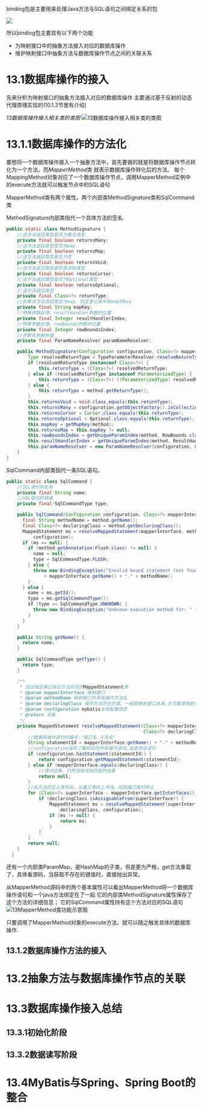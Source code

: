 binding包是主要用来处理Java方法与SQL语句之间绑定关系的包

![](img/13/13bing包主要工作内容示意.png)

所以binding包主要具有以下两个功能
* 为映射接口中的抽象方法接入对应的数据库操作
* 维护映射接口中抽象方法与数据库操作节点之间的关联关系


# 13.1数据库操作的接入
先来分析为映射接口的抽象方法接入对应的数据库操作
主要通过基于反射的动态代理原理实现的(10.1.3节里有介绍)

*13数据库操作接入相关类的类图*
![13数据库操作接入相关类的类图](img/13/13数据库操作接入相关类的类图.png)

# 13.1.1数据库操作的方法化
要想将一个数据库操作接入一个抽象方法中，首先要做的就是将数据库操作节点转化为一个方法，而*MapperMethod*类
就表示数据库操作转化后的方法。
每个MappingMethod对象对应了一个数据库操作节点，调用MapperMethod实例中的execute方法就可以触发节点中的SQL语句

MapperMethod类有两个属性，两个内部类MethodSignature类和SqlCommand类

MethodSignature内部类指代一个具体方法的签名.
```java
public static class MethodSignature {
    //该方法返回类型是否为集合类型
    private final boolean returnsMany;
    //该方法返回类型是否为map
    private final boolean returnsMap;
    //该方法返回类型是否为空
    private final boolean returnsVoid;
    //该方法返回类型是否是游标类型
    private final boolean returnsCursor;
    //该方法返回类型是否为Optional类型
    private final boolean returnsOptional;
    //该方法返回类型
    private final Class<?> returnType;
    //如果该方法返回类型为map，则这里记录所有map的key
    private final String mapKey;
    //特殊参数处理，resultHandler参数的位置
    private final Integer resultHandlerIndex;
    //特殊参数处理，rowBounds参数的位置
    private final Integer rowBoundsIndex;
    //参数名称解析器
    private final ParamNameResolver paramNameResolver;

    public MethodSignature(Configuration configuration, Class<?> mapperInterface, Method method) {
        Type resolvedReturnType = TypeParameterResolver.resolveReturnType(method, mapperInterface);
        if (resolvedReturnType instanceof Class<?>) {
            this.returnType = (Class<?>) resolvedReturnType;
        } else if (resolvedReturnType instanceof ParameterizedType) {
            this.returnType = (Class<?>) ((ParameterizedType) resolvedReturnType).getRawType();
        } else {
            this.returnType = method.getReturnType();
        }
        this.returnsVoid = void.class.equals(this.returnType);
        this.returnsMany = configuration.getObjectFactory().isCollection(this.returnType) || this.returnType.isArray();
        this.returnsCursor = Cursor.class.equals(this.returnType);
        this.returnsOptional = Optional.class.equals(this.returnType);
        this.mapKey = getMapKey(method);
        this.returnsMap = this.mapKey != null;
        this.rowBoundsIndex = getUniqueParamIndex(method, RowBounds.class);
        this.resultHandlerIndex = getUniqueParamIndex(method, ResultHandler.class);
        this.paramNameResolver = new ParamNameResolver(configuration, method);
    }
}
```
SqlCommand内部类指代一条SQL语句。

```java
public static class SqlCommand {
    //SQL语句的名称
    private final String name;
    //SQL语句的种类
    private final SqlCommandType type;

    public SqlCommand(Configuration configuration, Class<?> mapperInterface, Method method) {
      final String methodName = method.getName();
      final Class<?> declaringClass = method.getDeclaringClass();
      MappedStatement ms = resolveMappedStatement(mapperInterface, methodName, declaringClass,
          configuration);
      if (ms == null) {
        if (method.getAnnotation(Flush.class) != null) {
          name = null;
          type = SqlCommandType.FLUSH;
        } else {
          throw new BindingException("Invalid bound statement (not found): "
              + mapperInterface.getName() + "." + methodName);
        }
      } else {
        name = ms.getId();
        type = ms.getSqlCommandType();
        if (type == SqlCommandType.UNKNOWN) {
          throw new BindingException("Unknown execution method for: " + name);
        }
      }
    }

    public String getName() {
      return name;
    }

    public SqlCommandType getType() {
      return type;
    }

    /**
     * 找出指定接口指定方法对应的MappedStatement类
     * @param mapperInterface 映射接口
     * @param methodName 映射接口中具体操作方法名
     * @param declaringClass 操作方法所在的类。一般是映射接口本身,也可能是映射接口的父类
     * @param configuration mybatis全局配置信息
     * @return 对象
     */
    private MappedStatement resolveMappedStatement(Class<?> mapperInterface, String methodName,
                                                   Class<?> declaringClass, Configuration configuration) {
        //数据库操作语句的编号:"接口名.方法名"
        String statementId = mapperInterface.getName() + "." + methodName;
        //configuration保存了解析后的所有操作语句,去查找该语句
        if (configuration.hasStatement(statementId)) {
            return configuration.getMappedStatement(statementId);
        } else if (mapperInterface.equals(declaringClass)) {
            //递归结束，仍然没有找到匹配的结果
            return null;
        }
        //从方法的定义类开始，沿着父类向上寻找。找到接口类时停止
        for (Class<?> superInterface : mapperInterface.getInterfaces()) {
            if (declaringClass.isAssignableFrom(superInterface)) {
                MappedStatement ms = resolveMappedStatement(superInterface, methodName,
                    declaringClass, configuration);
                if (ms != null) {
                    return ms;
                }
            }
        }
        return null;
    }
  }
```


还有一个内部类ParamMap，是HashMap的子类，但是更为严格，get方法重载了，具体看源码，当获取不存在的键值时，直接抛出异常。

从MapperMethod源码中的两个基本属性可以看出MapperMethod将一个数据库操作语句和一个java方法绑定在了一起
它的内部类MethodSignature属性保存了这个方法的详细信息；
它的SqlCommand属性持有这个方法对应的SQL语句
![13MapperMethod类功能示意图](img/13/13MapperMethod类功能示意图.png)

只要调用了MapperMethod对象的execute方法，就可以随之触发具体的数据库操作.

## 13.1.2数据库操作方法的接入

# 13.2抽象方法与数据库操作节点的关联

# 13.3数据库操作接入总结

## 13.3.1初始化阶段

## 13.3.2数据读写阶段

# 13.4MyBatis与Spring、Spring Boot的整合




